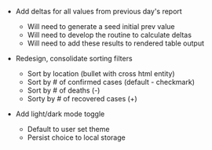 - Add deltas for all values from previous day's report
    - Will need to generate a seed initial prev value
    - Will need to develop the routine to calculate deltas
    - Will need to add these results to rendered table output

- Redesign, consolidate sorting filters
    - Sort by location (bullet with cross html entity)
    - Sort by # of confirmed cases (default - checkmark)
    - Sort by # of deaths (-)
    - Sorty by # of recovered cases (+)

- Add light/dark mode toggle
    - Default to user set theme
    - Persist choice to local storage